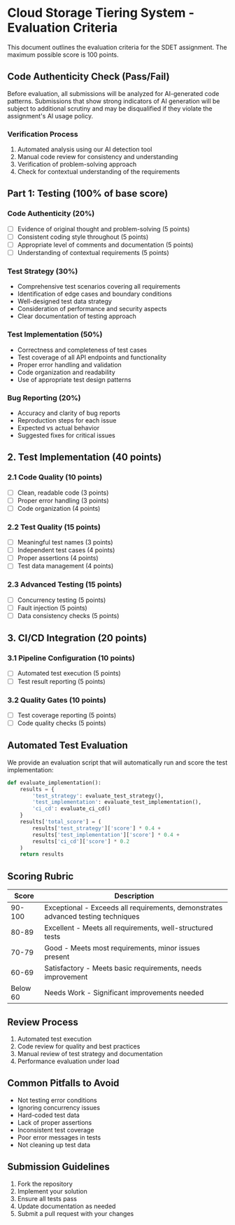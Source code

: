 # Cloud Storage Tiering System - Evaluation Criteria

This document outlines the evaluation criteria for the SDET assignment. The maximum possible score is 100 points.

## Code Authenticity Check (Pass/Fail)

Before evaluation, all submissions will be analyzed for AI-generated code patterns. Submissions that show strong indicators of AI generation will be subject to additional scrutiny and may be disqualified if they violate the assignment's AI usage policy.

### Verification Process
1. Automated analysis using our AI detection tool
2. Manual code review for consistency and understanding
3. Verification of problem-solving approach
4. Check for contextual understanding of the requirements

## Part 1: Testing (100% of base score)

### Code Authenticity (20%)
- [ ] Evidence of original thought and problem-solving (5 points)
- [ ] Consistent coding style throughout (5 points)
- [ ] Appropriate level of comments and documentation (5 points)
- [ ] Understanding of contextual requirements (5 points)

### Test Strategy (30%)
- Comprehensive test scenarios covering all requirements
- Identification of edge cases and boundary conditions
- Well-designed test data strategy
- Consideration of performance and security aspects
- Clear documentation of testing approach

### Test Implementation (50%)
- Correctness and completeness of test cases
- Test coverage of all API endpoints and functionality
- Proper error handling and validation
- Code organization and readability
- Use of appropriate test design patterns

### Bug Reporting (20%)
- Accuracy and clarity of bug reports
- Reproduction steps for each issue
- Expected vs actual behavior
- Suggested fixes for critical issues

## 2. Test Implementation (40 points)

### 2.1 Code Quality (10 points)
- [ ] Clean, readable code (3 points)
- [ ] Proper error handling (3 points)
- [ ] Code organization (4 points)

### 2.2 Test Quality (15 points)
- [ ] Meaningful test names (3 points)
- [ ] Independent test cases (4 points)
- [ ] Proper assertions (4 points)
- [ ] Test data management (4 points)

### 2.3 Advanced Testing (15 points)
- [ ] Concurrency testing (5 points)
- [ ] Fault injection (5 points)
- [ ] Data consistency checks (5 points)

## 3. CI/CD Integration (20 points)

### 3.1 Pipeline Configuration (10 points)
- [ ] Automated test execution (5 points)
- [ ] Test result reporting (5 points)

### 3.2 Quality Gates (10 points)
- [ ] Test coverage reporting (5 points)
- [ ] Code quality checks (5 points)

## Automated Test Evaluation

We provide an evaluation script that will automatically run and score the test implementation:

```python
def evaluate_implementation():
    results = {
        'test_strategy': evaluate_test_strategy(),
        'test_implementation': evaluate_test_implementation(),
        'ci_cd': evaluate_ci_cd()
    }
    results['total_score'] = (
        results['test_strategy']['score'] * 0.4 +
        results['test_implementation']['score'] * 0.4 +
        results['ci_cd']['score'] * 0.2
    )
    return results
```

## Scoring Rubric

| Score | Description |
|-------|-------------|
| 90-100 | Exceptional - Exceeds all requirements, demonstrates advanced testing techniques |
| 80-89  | Excellent - Meets all requirements, well-structured tests |
| 70-79  | Good - Meets most requirements, minor issues present |
| 60-69  | Satisfactory - Meets basic requirements, needs improvement |
| Below 60 | Needs Work - Significant improvements needed |

## Review Process

1. Automated test execution
2. Code review for quality and best practices
3. Manual review of test strategy and documentation
4. Performance evaluation under load

## Common Pitfalls to Avoid

- Not testing error conditions
- Ignoring concurrency issues
- Hard-coded test data
- Lack of proper assertions
- Inconsistent test coverage
- Poor error messages in tests
- Not cleaning up test data

## Submission Guidelines

1. Fork the repository
2. Implement your solution
3. Ensure all tests pass
4. Update documentation as needed
5. Submit a pull request with your changes
